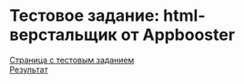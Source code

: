 # Тестовое задание: html-верстальщик от Appbooster
[Страница с тестовым заданием](https://github.com/appbooster/test-assignments/blob/master/tasks/html-css.md) <br/>
[Результат](https://bektemirovkam.github.io/Appbooster/)




